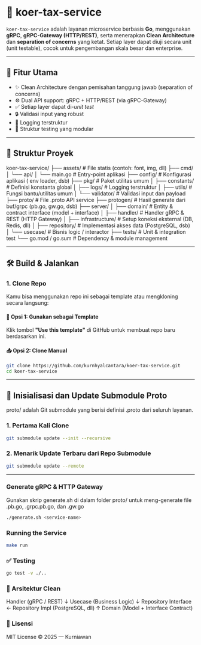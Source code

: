 # 🧾 koer-tax-service

`koer-tax-service` adalah layanan microservice berbasis **Go**, menggunakan **gRPC**, **gRPC-Gateway (HTTP/REST)**, serta menerapkan **Clean Architecture** dan **separation of concerns** yang ketat. Setiap layer dapat diuji secara unit (unit testable), cocok untuk pengembangan skala besar dan enterprise.

---

## 🚀 Fitur Utama

- ✨ Clean Architecture dengan pemisahan tanggung jawab (separation of concerns)
- ⚙️ Dual API support: gRPC + HTTP/REST (via gRPC-Gateway)
- ✅ Setiap layer dapat di-*unit test*
- 🔒 Validasi input yang robust
- 📄 Logging terstruktur
- 🧪 Struktur testing yang modular

---

## 🧱 Struktur Proyek
koer-tax-service/
├── assets/ # File statis (contoh: font, img, dll)
├── cmd/
│ └── api/
│ └── main.go # Entry-point aplikasi
├── config/ # Konfigurasi aplikasi ( env loader, dsb)
├── pkg/ # Paket utilitas umum
│ ├── constants/ # Definisi konstanta global
│ ├── logs/ # Logging terstruktur
│ ├── utils/ # Fungsi bantu/utilitas umum
│ └── validator/ # Validasi input dan payload
├── proto/ # File .proto API service
├── protogen/ # Hasil generate dari buf/grpc (pb.go, gw.go, dsb)
├── server/
│ ├── domain/ # Entity & contract interface (model + interface)
│ ├── handler/ # Handler gRPC & REST (HTTP Gateway)
│ ├── infrastructure/ # Setup koneksi eksternal (DB, Redis, dll)
│ ├── repository/ # Implementasi akses data (PostgreSQL, dsb)
│ └── usecase/ # Bisnis logic / interactor
├── tests/ # Unit & integration test
└── go.mod / go.sum # Dependency & module management

---

## 🛠️ Build & Jalankan

### 1. Clone Repo

Kamu bisa menggunakan repo ini sebagai template atau mengkloning secara langsung:

#### 🔁 Opsi 1: Gunakan sebagai Template
Klik tombol **"Use this template"** di GitHub untuk membuat repo baru berdasarkan ini.

#### 📥 Opsi 2: Clone Manual

```bash
git clone https://github.com/kurnhyalcantara/koer-tax-service.git
cd koer-tax-service
```
---

## 🔁 Inisialisasi dan Update Submodule Proto

proto/ adalah Git submodule yang berisi definisi .proto dari seluruh layanan.

### 1. Pertama Kali Clone

```bash
git submodule update --init --recursive
```

### 2. Menarik Update Terbaru dari Repo Submodule

```bash
git submodule update --remote
```
---

### Generate gRPC & HTTP Gateway

Gunakan skrip generate.sh di dalam folder proto/ untuk meng-generate file .pb.go, .grpc.pb.go, dan .gw.go

```bash
./generate.sh <service-name>
```

### Running the Service

```bash
make run
```

### ✅ Testing
```bash
go test -v ./..
```

### 🧪 Arsitektur Clean

Handler (gRPC / REST)
       ↓
    Usecase (Business Logic)
       ↓
Repository Interface ← Repository Impl (PostgreSQL, dll)
       ↑
     Domain (Model + Interface Contract)

### 📜 Lisensi

MIT License © 2025 — Kurniawan
